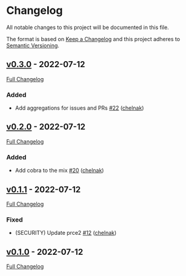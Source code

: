 # Changelog

All notable changes to this project will be documented in this file.

The format is based on [Keep a Changelog](http://keepachangelog.com/en/1.0.0/) and this project adheres to [Semantic Versioning](http://semver.org).
## [v0.3.0](https://github.com/puppetlabs/cat-team-github-metrics/tree/v0.3.0) - 2022-07-12

[Full Changelog](https://github.com/puppetlabs/cat-team-github-metrics/compare/v0.2.0...v0.3.0)

### Added

- Add aggregations for issues and PRs [#22](https://github.com/puppetlabs/cat-team-github-metrics/pull/22) ([chelnak](https://github.com/chelnak))

## [v0.2.0](https://github.com/puppetlabs/cat-team-github-metrics/tree/v0.2.0) - 2022-07-12

[Full Changelog](https://github.com/puppetlabs/cat-team-github-metrics/compare/v0.1.1...v0.2.0)

### Added

- Add cobra to the mix [#20](https://github.com/puppetlabs/cat-team-github-metrics/pull/20) ([chelnak](https://github.com/chelnak))

## [v0.1.1](https://github.com/puppetlabs/cat-team-github-metrics/tree/v0.1.1) - 2022-07-12

[Full Changelog](https://github.com/puppetlabs/cat-team-github-metrics/compare/v0.1.0...v0.1.1)

### Fixed

- (SECURITY) Update prce2 [#12](https://github.com/puppetlabs/cat-team-github-metrics/pull/12) ([chelnak](https://github.com/chelnak))

## [v0.1.0](https://github.com/puppetlabs/cat-team-github-metrics/tree/v0.1.0) - 2022-07-12

[Full Changelog](https://github.com/puppetlabs/cat-team-github-metrics/compare/e3365c1b9cecfe543bec1349c31c36ad7584295e...v0.1.0)
